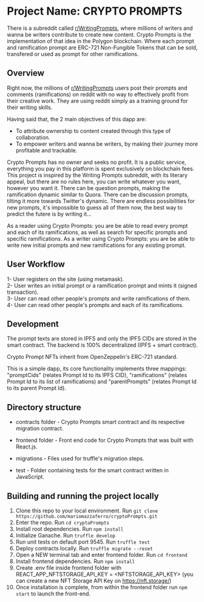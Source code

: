 # Project Name: CRYPTO PROMPTS

There is a subreddit called <a href="https://www.reddit.com/r/WritingPrompts/">r/WritingPrompts</a>, where millions of writers and wanna be writers contribute to create new content. Crypto Prompts is the implementation of that idea in the Polygon blockchain. Where each prompt and ramification prompt are ERC-721 Non-Fungible Tokens that can be sold, transfered or used as prompt for other ramifications.


## Overview

Right now, the millions of <a href="https://www.reddit.com/r/WritingPrompts/">r/WritingPrompts</a> users post their prompts and comments (ramifications) on reddit with no way to effectively profit from their creative work. They are using reddit simply as a training ground for their writing skills.

Having said that, the 2 main objectives of this dapp are:
- To attribute ownership to content created through this type of collaboration.
- To empower writers and wanna be writers, by making their journey more profitable and trackable.

Crypto Prompts has no owner and seeks no profit. It is a public service, everything you pay in this platform is spent exclusively on blockchain fees. This project is inspired by the Writing Prompts subreddit, with its literary appeal, but there are no rules here, you can write whatever you want, however you want it. There can be question prompts, making the ramification dynamic similar to Quora. There can be discussion prompts, tilting it more towards Twitter's dynamic. There are endless possibilities for new prompts, it's impossible to guess all of them now, the best way to predict the futere is by writing it...

As a reader using Crypto Prompts: you are be able to read every prompt and each of its ramifications, as well as search for specific prompts and specific ramifications.
As a writer using Crypto Prompts: you are be able to write new initial prompts and new ramifications for any existing prompt.


## User Workflow

1- User registers on the site (using metamask).<br/>
2- User writes an initial prompt or a ramification prompt and mints it (signed transaction).<br/>
3- User can read other people's prompts and write ramifications of them.<br/>
4- User can read other people's prompts and each of its ramifications.<br/>


## Development

The prompt texts are stored in IPFS and only the IPFS CIDs are stored in the smart contract. The backend is 100% decentralized (IPFS + smart contract).

Crypto Prompt NFTs inherit from OpenZeppelin's ERC-721 standard.

This is a simple dapp, its core functionality implements three mappings: "promptCids" (relates Prompt Id to its IPFS CID), "ramifications" (relates Prompt Id to its list of ramifications) and "parentPrompts" (relates Prompt Id to its parent Prompt Id).


## Directory structure

- contracts folder - Crypto Prompts smart contract and its respective migration contract.

- frontend folder - Front end code for Crypto Prompts that was built with React.js.

- migrations - Files used for truffle's migration steps.

- test - Folder containing tests for the smart contract written in JavaScript.


## Building and running the project locally

1. Clone this repo to your local environment. Run `git clone https://github.com/mariomazzaferro/cryptoPrompts.git`
2. Enter the repo. Run `cd cryptoPrompts`
3. Install root dependencies. Run `npm install`
4. Initialize Ganache. Run `truffle develop`
5. Run unit tests on default port 9545. Run `truffle test`
6. Deploy contracts locally. Run `truffle migrate --reset`
7. Open a NEW terminal tab and enter frontend folder. Run `cd frontend`
8. Install frontend dependencies. Run `npm install`
9. Create .env file inside frontend folder with REACT_APP_NFTSTORAGE_API_KEY = <NFTSTORAGE_API_KEY> (you can create a new NFT Storage API Key on <a href="https://nft.storage/">https://nft.storage/</a>)
10. Once installation is complete, from within the frontend folder run `npm start` to launch the front-end.
